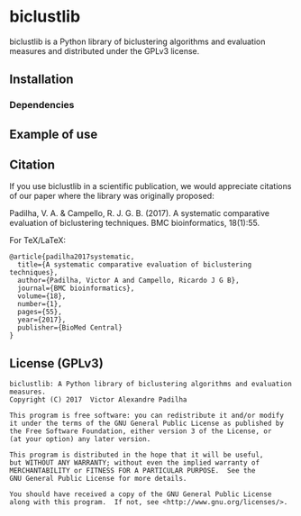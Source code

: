 # biclustlib

biclustlib is a Python library of biclustering algorithms and evaluation measures and distributed under the GPLv3 license.

## Installation

### Dependencies

## Example of use

## Citation
If you use biclustlib in a scientific publication, we would appreciate citations of our paper where the library was originally proposed:

Padilha, V. A. & Campello, R. J. G. B. (2017). A systematic comparative evaluation of biclustering techniques. BMC bioinformatics, 18(1):55.

For TeX/LaTeX:

    @article{padilha2017systematic,
      title={A systematic comparative evaluation of biclustering techniques},
      author={Padilha, Victor A and Campello, Ricardo J G B},
      journal={BMC bioinformatics},
      volume={18},
      number={1},
      pages={55},
      year={2017},
      publisher={BioMed Central}
    }

## License (GPLv3)
    biclustlib: A Python library of biclustering algorithms and evaluation measures.
    Copyright (C) 2017  Victor Alexandre Padilha

    This program is free software: you can redistribute it and/or modify
    it under the terms of the GNU General Public License as published by
    the Free Software Foundation, either version 3 of the License, or
    (at your option) any later version.

    This program is distributed in the hope that it will be useful,
    but WITHOUT ANY WARRANTY; without even the implied warranty of
    MERCHANTABILITY or FITNESS FOR A PARTICULAR PURPOSE.  See the
    GNU General Public License for more details.

    You should have received a copy of the GNU General Public License
    along with this program.  If not, see <http://www.gnu.org/licenses/>.
